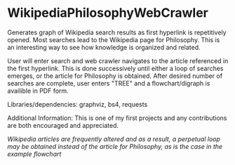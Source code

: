 # WikipediaPhilosophyWebCrawler
Generates graph of Wikipedia search results as first hyperlink is repetitively opened. Most searches lead to the Wikipedia page for Philosophy. This is an interesting way to see how knowledge is organized and related.

User will enter search and web crawler navigates to the article referenced in the first hyperlink. This is done successively until either a loop of searches emerges, or the article
for Philosophy is obtained. After desired number of searches are complete, user enters "TREE" and a flowchart/digraph is availible in PDF form.

Libraries/dependencies: graphviz, bs4, requests

Additional Information: This is one of my first projects and any contributions are both encouraged and appreciated.

*Wikipedia articles are frequently altered and as a result, a perpetual loop may be obtained instead of the article for Philosophy, as is the case in the example flowchart* 
